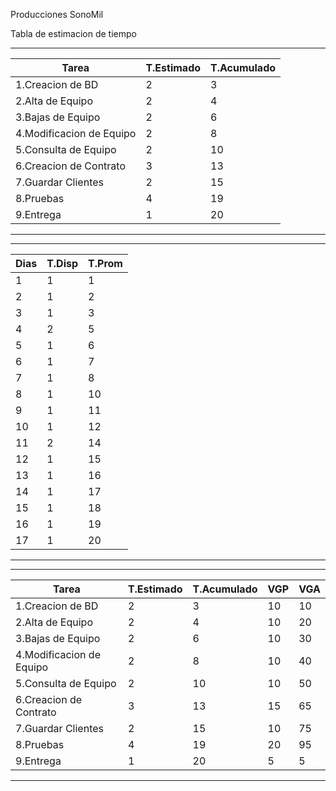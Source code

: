 ﻿Producciones SonoMil

Tabla de estimacion de tiempo

-------------------------------------------------------
| Tarea                    | T.Estimado | T.Acumulado |
| ---------------------    | ---------- | ----------- |
|1.Creacion de BD          |     2      |      3      |
|2.Alta de Equipo          |     2      |      4      |
|3.Bajas de Equipo         |     2      |      6      | 
|4.Modificacion de Equipo  |     2      |      8      |
|5.Consulta de Equipo      |     2      |      10     |
|6.Creacion de Contrato    |     3      |      13     |
|7.Guardar Clientes        |     2      |      15     |
|8.Pruebas                 |     4      |      19     |
|9.Entrega		   |     1      |      20     |
-------------------------------------------------------


-------------------------
| Dias | T.Disp | T.Prom|  
| ---- | ------ | ----- |
|  1   |  1     |  1    | 
|  2   |  1     |  2	|
|  3   |  1	|  3	|
|  4   |  2	|  5	|
|  5   |  1 	|  6	|
|  6   |  1	|  7	|
|  7   |  1	|  8	|
|  8   |  1	|  10	|
|  9   |  1	|  11	|
|  10  |  1  	|  12	|
|  11  |  2     |  14   | 
|  12  |  1     |  15	|
|  13  |  1	|  16	|
|  14  |  1	|  17	|
|  15  |  1 	|  18	|
|  16  |  1	|  19	|
|  17  |  1	|  20	|
-------------------------

--------------------------------------------------------------------
| Tarea                    | T.Estimado | T.Acumulado |  VGP | VGA |	
| ---------------------    | ---------- | ----------- | ---- | --- |
|1.Creacion de BD          |     2      |      3      |  10  | 10  |
|2.Alta de Equipo          |     2      |      4      |  10  | 20  |
|3.Bajas de Equipo         |     2      |      6      |  10  | 30  |
|4.Modificacion de Equipo  |     2      |      8      |  10  | 40  |
|5.Consulta de Equipo      |     2      |      10     |  10  | 50  |
|6.Creacion de Contrato    |     3      |      13     |  15  | 65  |
|7.Guardar Clientes        |     2      |      15     |  10  | 75  |
|8.Pruebas                 |     4      |      19     |  20  | 95  |
|9.Entrega		   |     1      |      20     |   5  |  5  |
--------------------------------------------------------------------



